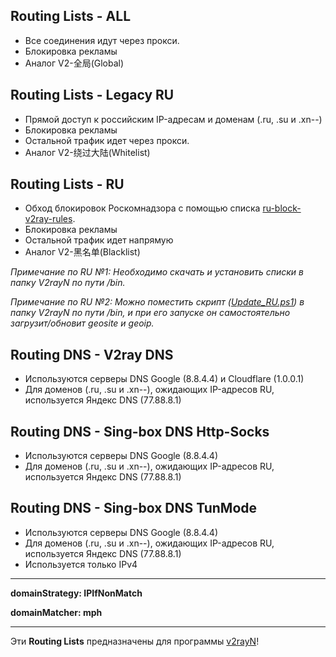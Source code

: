 ## **Routing Lists - ALL**
- Все соединения идут через прокси.
- Блокировка рекламы
- Аналог V2-全局(Global)

## **Routing Lists - Legacy RU**
- Прямой доступ к российским IP-адресам и доменам (.ru, .su и .xn--)
- Блокировка рекламы
- Остальной трафик идет через прокси.
- Аналог V2-绕过大陆(Whitelist)

## **Routing Lists - RU**
- Обход блокировок Роскомнадзора с помощью списка [ru-block-v2ray-rules](https://github.com/Nidelon/ru-block-v2ray-rules).
- Блокировка рекламы
- Остальной трафик идет напрямую
- Аналог V2-黑名单(Blacklist)

*Примечание по RU №1: Необходимо скачать и установить списки в папку V2rayN по пути /bin.*

*Примечание по RU №2: Можно поместить скрипт ([Update_RU.ps1](https://github.com/Ddarkover/V2rayNListRU/blob/main/Update_RU.ps1)) в папку V2rayN по пути /bin, и при его запуске он самостоятельно загрузит/обновит geosite и geoip.*

## **Routing DNS - V2ray DNS**
- Используются серверы DNS Google (8.8.4.4) и Cloudflare (1.0.0.1)
- Для доменов (.ru, .su и .xn--), ожидающих IP-адресов RU, используется Яндекс DNS (77.88.8.1)

## **Routing DNS - Sing-box DNS Http-Socks**
- Используются серверы DNS Google (8.8.4.4)
- Для доменов (.ru, .su и .xn--), ожидающих IP-адресов RU, используется Яндекс DNS (77.88.8.1)

## **Routing DNS - Sing-box DNS TunMode**
- Используются серверы DNS Google (8.8.4.4)
- Для доменов (.ru, .su и .xn--), ожидающих IP-адресов RU, используется Яндекс DNS (77.88.8.1)
- Используется только IPv4
---
**domainStrategy: IPIfNonMatch**

**domainMatcher: mph**

---
Эти **Routing Lists** предназначены для программы [v2rayN](https://github.com/2dust/v2rayN)!
